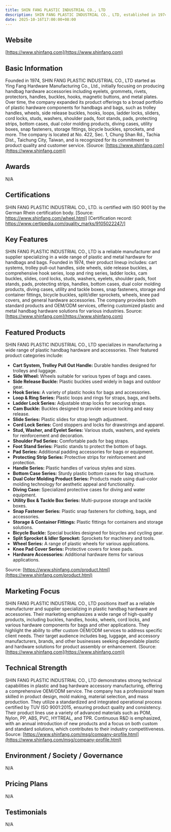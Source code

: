 ```yaml
---
title: SHIN FANG PLASTIC INDUSTRIAL CO., LTD
description: SHIN FANG PLASTIC INDUSTRIAL CO., LTD, established in 1974, is a leading manufacturer and supplier specializing in plastic handbag hardware and bag accessories, offering a wide range of products such as buckles, handles, wheels, hooks, and more to meet diverse industry needs.
date: 2025-10-16T17:00:00+08:00
---
```


## Website

[https://www.shinfang.com](https://www.shinfang.com)

## Basic Information

Founded in 1974, SHIN FANG PLASTIC INDUSTRIAL CO., LTD started as Ying Fang Hardware Manufacturing Co., Ltd., initially focusing on producing handbag hardware accessories including eyelets, grommets, rivets, protectors, handles, buckles, hooks, magnetic buttons, and metal plates. Over time, the company expanded its product offerings to a broad portfolio of plastic hardware components for handbags and bags, such as trolley handles, wheels, side release buckles, hooks, loops, ladder locks, sliders, cord locks, studs, washers, shoulder pads, foot stands, pads, protecting strips, bottom cases, dual color molding products, diving cases, utility boxes, snap fasteners, storage fittings, bicycle buckles, sprockets, and more. The company is located at No. 422, Sec. 1, Chung Shan Rd., Tachia Dist., Taichung City, Taiwan, and is recognized for its commitment to product quality and customer service.
(Source: [https://www.shinfang.com](https://www.shinfang.com))

## Awards

N/A

## Certifications

SHIN FANG PLASTIC INDUSTRIAL CO., LTD. is certified with ISO 9001 by the German Rhein certification body.
[Source: https://www.shinfang.com/wheel.html]
[Certification record: https://www.certipedia.com/quality_marks/9105022247/]

## Key Features

SHIN FANG PLASTIC INDUSTRIAL CO., LTD is a reliable manufacturer and supplier specializing in a wide range of plastic and metal hardware for handbags and bags. Founded in 1974, their product lineup includes: cart systems, trolley pull-out handles, side wheels, side release buckles, a comprehensive hook series, loop and ring series, ladder locks, cam buckles, slides, cord locks, studs, washers, eyelets, shoulder pads, foot stands, pads, protecting strips, handles, bottom cases, dual color molding products, diving cases, utility and tackle boxes, snap fasteners, storage and container fittings, bicycle buckles, split/idler sprockets, wheels, knee pad covers, and general hardware accessories. The company provides both standard products and OEM/ODM services, offering customized plastic and metal handbag hardware solutions for various industries.
Source: [https://www.shinfang.com](https://www.shinfang.com)

## Featured Products

SHIN FANG PLASTIC INDUSTRIAL CO., LTD specializes in manufacturing a wide range of plastic handbag hardware and accessories. Their featured product categories include:

- **Cart System, Trolley Pull Out Handle:** Durable handles designed for trolleys and luggage.
- **Side Wheel:** Wheels suitable for various types of bags and cases.
- **Side Release Buckle:** Plastic buckles used widely in bags and outdoor gear.
- **Hook Series:** A variety of plastic hooks for bags and accessories.
- **Loop & Ring Series:** Plastic loops and rings for straps, bags, and belts.
- **Ladder Lock Series:** Adjustable strap locks for securing straps.
- **Cam Buckle:** Buckles designed to provide secure locking and easy release.
- **Slide Series:** Plastic slides for strap length adjustment.
- **Cord Lock Series:** Cord stoppers and locks for drawstrings and apparel.
- **Stud, Washer, and Eyelet Series:** Various studs, washers, and eyelets for reinforcement and decoration.
- **Shoulder Pad Series:** Comfortable pads for bag straps.
- **Foot Stand Series:** Plastic stands to protect the bottom of bags.
- **Pad Series:** Additional padding accessories for bags or equipment.
- **Protecting Strip Series:** Protective strips for reinforcement and protection.
- **Handle Series:** Plastic handles of various styles and sizes.
- **Bottom Case Series:** Sturdy plastic bottom cases for bag structure.
- **Dual Color Molding Product Series:** Products made using dual-color molding technology for aesthetic appeal and functionality.
- **Diving Case:** Specialized protective cases for diving and water equipment.
- **Utility Box & Tackle Box Series:** Multi-purpose storage and tackle boxes.
- **Snap Fastener Series:** Plastic snap fasteners for clothing, bags, and accessories.
- **Storage & Container Fittings:** Plastic fittings for containers and storage solutions.
- **Bicycle Buckle:** Special buckles designed for bicycles and cycling gear.
- **Split Sprocket & Idler Sprocket:** Sprockets for machinery and tools.
- **Wheel Series:** A range of plastic wheels for various applications.
- **Knee Pad Cover Series:** Protective covers for knee pads.
- **Hardware Accessories:** Additional hardware items for various applications.

Source: [https://www.shinfang.com/product.html](https://www.shinfang.com/product.html)

## Marketing Focus

SHIN FANG PLASTIC INDUSTRIAL CO., LTD positions itself as a reliable manufacturer and supplier specializing in plastic handbag hardware and accessories. Their marketing emphasizes a wide range of high-quality products, including buckles, handles, hooks, wheels, cord locks, and various hardware components for bags and other applications. They highlight the ability to offer custom OEM/ODM services to address specific client needs. Their target audience includes bag, luggage, and accessory manufacturers, brands, and other businesses seeking dependable plastic and hardware solutions for product assembly or enhancement.
(Source: [https://www.shinfang.com](https://www.shinfang.com))

## Technical Strength

SHIN FANG PLASTIC INDUSTRIAL CO., LTD demonstrates strong technical capabilities in plastic and bag hardware accessory manufacturing, offering a comprehensive OEM/ODM service. The company has a professional team skilled in product design, mold making, material selection, and mass production. They utilize a standardized and integrated operational process certified by TUV ISO 9001:2015, ensuring product quality and consistency. Their product lines use a variety of advanced materials such as POM, Nylon, PP, ABS, PVC, HYTREAL, and TPR. Continuous R&D is emphasized, with an annual introduction of new products and a focus on both custom and standard solutions, which contributes to their industry competitiveness.
Source: [https://www.shinfang.com/msg/company-profile.html](https://www.shinfang.com/msg/company-profile.html)

## Environment / Society / Governance

N/A

## Pricing Plans

N/A

## Testimonials

N/A